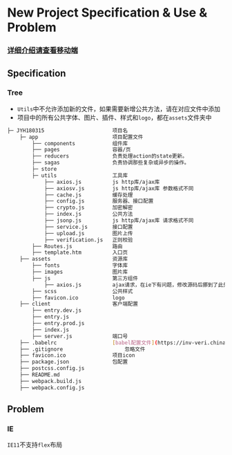﻿


#  New Project Specification & Use & Problem
### [详细介绍请查看移动端](https://github.com/flyjennyetn/react)
##  Specification 

###  Tree

 - `Utils`中不允许添加新的文件，如果需要新增公共方法，请在对应文件中添加
 - 项目中的所有公共字体、图片、插件、样式和`logo`，都在`assets`文件夹中
```sh  
├─ JYH180315                      项目名  
	├─ app                        项目配置文件       
        ├── components            组件库  
        ├── pages                 容器/页  
        ├── reducers              负责处理action的state更新。  
        ├── sagas             	  负责协调那些复杂或异步的操作。  
        ├─ store
        ├─ utils                  工具库  
		    ├── axios.js          js http库/ajax库
		    ├── axiosv.js         js http库/ajax库 参数格式不同 
		    ├── cache.js          缓存处理  
		    ├── config.js         服务器、接口配置
		    ├── crypto.js         加密解密
		    ├── index.js          公共方法
		    ├── jsonp.js          js http库/ajax库 请求格式不同 
		    ├── service.js        接口配置
		    ├── upload.js         图片上传   
		    ├── verification.js   正则校验   
	    ├── Routes.js             路由
	    ├── template.htm          入口页  
	├── assets          		  资源库   
		├── fonts                 字体库
	    ├── images           	  图片库  
	    ├── js               	  第三方组件
		    ├── axios.js          ajax请求，在ie下有问题，修改源码后挪到了此处
	    ├── scss             	  公共样式
	    ├── favicon.ico      	  logo 
	├── client          		  客户端配置  
		├── entry.dev.js          
	    ├── entry.js           	  
	    ├── entry.prod.js               	
	    ├── index.js             	
	    ├── server.js      	      端口号
	├── .babelrc                  [babel配置文件](https://inv-veri.chinatax.gov.cn) 
	├── .gitignore          		  忽略文件
	├── favicon.ico        	  	  项目icon
	├── package.json              包配置  
	├── postcss.config.js     
	├── README.md     
	├── webpack.build.js  
	├── webpack.config.js  
```
    
##  Problem

### IE

  `IE11`不支持`flex`布局


